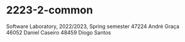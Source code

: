 # 2223-2-common
Software Laboratory, 2022/2023, Spring semester
47224 André Graça
46052 Daniel Caseiro
48459 Diogo Santos

